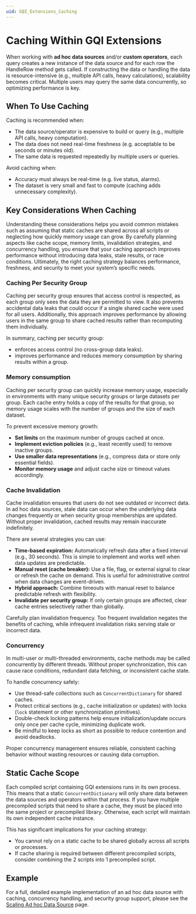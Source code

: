 ```yaml
---
uid: GQI_Extensions_Caching
---
```


# Caching Within GQI Extensions

When working with **ad hoc data sources** and/or **custom operators**, each query creates a new instance of the data source and for each row the HandleRow method gets called. If constructing the data or handling the data is resource-intensive (e.g., multiple API calls, heavy calculations), scalability becomes critical. Multiple users may query the same data concurrently, so optimizing performance is key.


## When To Use Caching

Caching is recommended when:
- The data source/operator is expensive to build or query (e.g., multiple API calls, heavy computation).
- The data does not need real-time freshness (e.g. acceptable to be seconds or minutes old).
- The same data is requested repeatedly by multiple users or queries.

Avoid caching when:
- Accuracy must always be real-time (e.g. live status, alarms).
- The dataset is very small and fast to compute (caching adds unnecessary complexity).

## Key Considerations When Caching

Understanding these considerations helps you avoid common mistakes such as assuming that static caches are shared across all scripts or neglecting how quickly memory usage can grow. By carefully planning aspects like cache scope, memory limits, invalidation strategies, and concurrency handling, you ensure that your caching approach improves performance without introducing data leaks, stale results, or race conditions. Ultimately, the right caching strategy balances performance, freshness, and security to meet your system’s specific needs.

### Caching Per Security Group

Caching per security group ensures that access control is respected, as each group only sees the data they are permitted to view. It also prevents accidental data leaks that could occur if a single shared cache were used for all users. Additionally, this approach improves performance by allowing users in the same group to share cached results rather than recomputing them individually.

In summary, caching per security group:
- enforces access control (no cross-group data leaks).
- improves performance and reduces memory consumption by sharing results within a group.

### Memory consumption

Caching per security group can quickly increase memory usage, especially in environments with many unique security groups or large datasets per group. Each cache entry holds a copy of the results for that group, so memory usage scales with the number of groups and the size of each dataset.  

To prevent excessive memory growth:
- **Set limits** on the maximum number of groups cached at once.  
- **Implement eviction policies** (e.g., least recently used) to remove inactive groups.  
- **Use smaller data representations** (e.g., compress data or store only essential fields).  
- **Monitor memory usage** and adjust cache size or timeout values accordingly.  

### Cache Invalidation

Cache invalidation ensures that users do not see outdated or incorrect data. In ad hoc data sources, stale data can occur when the underlying data changes frequently or when security group memberships are updated. Without proper invalidation, cached results may remain inaccurate indefinitely.

There are several strategies you can use:  

- **Time-based expiration:** Automatically refresh data after a fixed interval (e.g., 30 seconds). This is simple to implement and works well when data updates are predictable.  
- **Manual reset (cache breaker):** Use a file, flag, or external signal to clear or refresh the cache on demand. This is useful for administrative control when data changes are event-driven.  
- **Hybrid approach:** Combine timeouts with manual reset to balance predictable refresh with flexibility.  
- **Invalidate per security group:** If only certain groups are affected, clear cache entries selectively rather than globally.  

Carefully plan invalidation frequency. Too frequent invalidation negates the benefits of caching, while infrequent invalidation risks serving stale or incorrect data.

### Concurrency

In multi-user or multi-threaded environments, cache methods may be called concurrently by different threads. Without proper synchronization, this can cause race conditions, redundant data fetching, or inconsistent cache state.

To handle concurrency safely:

- Use thread-safe collections such as `ConcurrentDictionary` for shared caches.
- Protect critical sections (e.g., cache initialization or updates) with locks (`lock` statement or other synchronization primitives).
- Double-check locking patterns help ensure initialization/update occurs only once per cache cycle, minimizing duplicate work.
- Be mindful to keep locks as short as possible to reduce contention and avoid deadlocks.

Proper concurrency management ensures reliable, consistent caching behavior without wasting resources or causing data corruption.

## Static Cache Scope

Each compiled script containing GQI extensions runs in its own process. This means that a static `ConcurrentDictionary` will only share data between the data sources and operators within that process. If you have multiple precompiled scripts that need to share a cache, they must be placed into the same project or precompiled library. Otherwise, each script will maintain its own independent cache instance.

This has significant implications for your caching strategy:

- You cannot rely on a static cache to be shared globally across all scripts or processes.
- If cache sharing is required between different precompiled scripts, consider combining the 2 scripts into 1 precompiled script.


## Example

For a full, detailed example implementation of an ad hoc data source with caching, concurrency handling, and security group support, please see the [Scaling Ad hoc Data Source](./Scaling_Ad_hoc_Data_Source_Full_Example.md) page.
